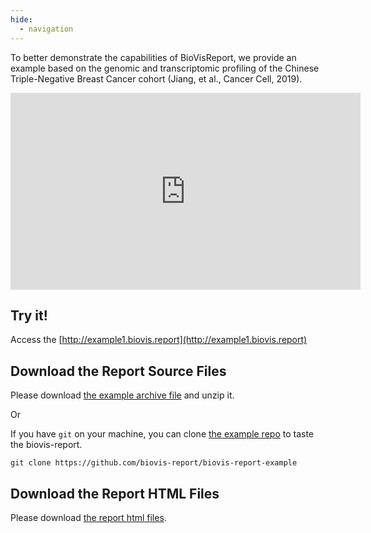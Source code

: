 ```yaml
---
hide:
  - navigation
---
```


To better demonstrate the capabilities of BioVisReport, we provide an example based on the genomic and transcriptomic profiling of the Chinese Triple-Negative Breast Cancer cohort (Jiang, et al., Cancer Cell, 2019).

<iframe
    width="560"
    height="315"
    src="https://www.youtube.com/embed/MZ1Kv75t_Mc"
    title="YouTube video player"
    frameborder="0"
    allow="accelerometer; autoplay; clipboard-write; encrypted-media; gyroscope; picture-in-picture"
    allowfullscreen
></iframe>

## Try it!

Access the [http://example1.biovis.report](http://example1.biovis.report)

## Download the Report Source Files

Please download <a href="https://github.com/biovis-report/biovis-report-example/archive/refs/heads/master.zip">the example archive file</a> and unzip it.

Or

If you have `git` on your machine, you can clone [the example repo](https://github.com/biovis-report/biovis-report-example) to taste the biovis-report.

```
git clone https://github.com/biovis-report/biovis-report-example
```

## Download the Report HTML Files

Please download <a href="/assets/report_html.zip">the report html files</a>.